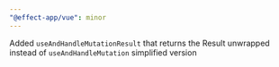 ```yaml
---
"@effect-app/vue": minor
---
```


Added `useAndHandleMutationResult` that returns the Result unwrapped instead of `useAndHandleMutation` simplified version
